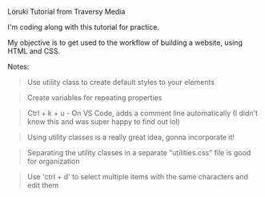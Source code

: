 Loruki Tutorial from Traversy Media

I'm coding along with this tutorial for practice.

My objective is to get used to the workflow of building a website, using HTML and CSS.

Notes:

> Use utility class to create default styles to your elements

> Create variables for repeating properties

> Ctrl + k + u - On VS Code, adds a comment line automatically (I didn't know this and was super happy to find out lol)

> Using utility classes is a really great idea, gonna incorporate it!

> Separating the utility classes in a separate "utilities.css" file is good for organization

> Use 'ctrl + d' to select multiple items with the same characters and edit them